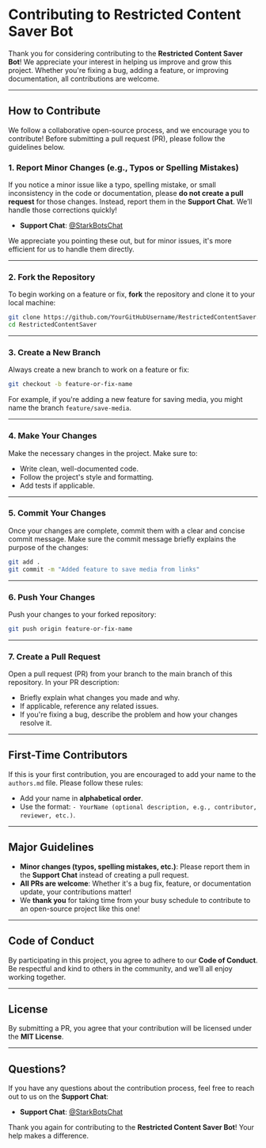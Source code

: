 # Contributing to Restricted Content Saver Bot

Thank you for considering contributing to the **Restricted Content Saver Bot**! We appreciate your interest in helping us improve and grow this project. Whether you're fixing a bug, adding a feature, or improving documentation, all contributions are welcome.

---

## How to Contribute

We follow a collaborative open-source process, and we encourage you to contribute! Before submitting a pull request (PR), please follow the guidelines below.

### **1. Report Minor Changes (e.g., Typos or Spelling Mistakes)**

If you notice a minor issue like a typo, spelling mistake, or small inconsistency in the code or documentation, please **do not create a pull request** for those changes. Instead, report them in the **Support Chat**. We’ll handle those corrections quickly!

- **Support Chat**: [@StarkBotsChat](https://t.me/StarkBotsChat)

We appreciate you pointing these out, but for minor issues, it's more efficient for us to handle them directly.

---

### **2. Fork the Repository**

To begin working on a feature or fix, **fork** the repository and clone it to your local machine:

```bash
git clone https://github.com/YourGitHubUsername/RestrictedContentSaver.git
cd RestrictedContentSaver
```

---

### **3. Create a New Branch**

Always create a new branch to work on a feature or fix:

```bash
git checkout -b feature-or-fix-name
```

For example, if you're adding a new feature for saving media, you might name the branch `feature/save-media`.

---

### **4. Make Your Changes**

Make the necessary changes in the project. Make sure to:

- Write clean, well-documented code.
- Follow the project's style and formatting.
- Add tests if applicable.

---

### **5. Commit Your Changes**

Once your changes are complete, commit them with a clear and concise commit message. Make sure the commit message briefly explains the purpose of the changes:

```bash
git add .
git commit -m "Added feature to save media from links"
```

---

### **6. Push Your Changes**

Push your changes to your forked repository:

```bash
git push origin feature-or-fix-name
```

---

### **7. Create a Pull Request**

Open a pull request (PR) from your branch to the main branch of this repository. In your PR description:

- Briefly explain what changes you made and why.
- If applicable, reference any related issues.
- If you're fixing a bug, describe the problem and how your changes resolve it.

---
## First-Time Contributors

If this is your first contribution, you are encouraged to add your name to the `authors.md` file. Please follow these rules:
- Add your name in **alphabetical order**.
- Use the format: `- YourName (optional description, e.g., contributor, reviewer, etc.)`.

---

## Major Guidelines

- **Minor changes (typos, spelling mistakes, etc.)**: Please report them in the **Support Chat** instead of creating a pull request.
- **All PRs are welcome**: Whether it's a bug fix, feature, or documentation update, your contributions matter!
- We **thank you** for taking time from your busy schedule to contribute to an open-source project like this one!

---

## Code of Conduct

By participating in this project, you agree to adhere to our **Code of Conduct**. Be respectful and kind to others in the community, and we’ll all enjoy working together.

---

## License

By submitting a PR, you agree that your contribution will be licensed under the **MIT License**.

---

## Questions?

If you have any questions about the contribution process, feel free to reach out to us on the **Support Chat**:

- **Support Chat**: [@StarkBotsChat](https://t.me/StarkBotsChat)

Thank you again for contributing to the **Restricted Content Saver Bot**! Your help makes a difference.